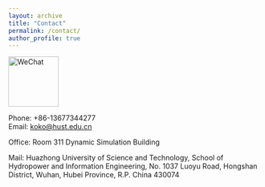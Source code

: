 ```yaml
---
layout: archive
title: "Contact"
permalink: /contact/
author_profile: true
---
```


<p>
  <img src="https://kokocheung.github.io/mysite/files/wechart.jpg?raw=true" alt="WeChat" style="width:100px;" />
 </p>

Phone: +86-13677344277 <br>
Email: koko@hust.edu.cn<br>

Office: Room 311 Dynamic Simulation Building <br>

Mail: Huazhong University of Science and Technology, School of Hydropower and Information Engineering, No. 1037 Luoyu Road, Hongshan District, Wuhan, Hubei Province, R.P. China 430074

